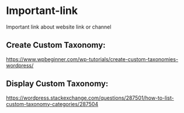 # Important-link
Important link about website link or channel

## Create Custom Taxonomy:
  https://www.wpbeginner.com/wp-tutorials/create-custom-taxonomies-wordpress/
## Display Custom Taxonomy:
  https://wordpress.stackexchange.com/questions/287501/how-to-list-custom-taxonomy-categories/287504
  
